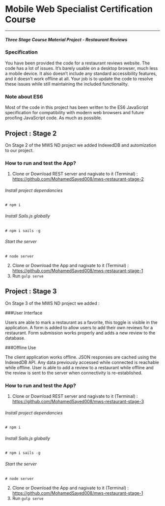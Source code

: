 # Mobile Web Specialist Certification Course
---
#### _Three Stage Course Material Project - Restaurant Reviews_

### Specification

You have been provided the code for a restaurant reviews website. The code has a lot of issues. It’s barely usable on a desktop browser, much less a mobile device. It also doesn’t include any standard accessibility features, and it doesn’t work offline at all. Your job is to update the code to resolve these issues while still maintaining the included functionality. 

### Note about ES6

Most of the code in this project has been written to the ES6 JavaScript specification for compatibility with modern web browsers and future proofing JavaScript code. As much as possible.

## Project : Stage 2

On Stage 2 of the MWS ND project we added IndexedDB and automization to our project.

### How to run and test the App?

1. Clone or Download REST server and nagivate to it (Terminal) : https://github.com/MohamedSayed008/mws-restaurant-stage-2
###### Install project dependancies
```Install project dependancies
# npm i
```
###### Install Sails.js globally
```Install sails global
# npm i sails -g
```
###### Start the server
```Start server
# node server
```
2. Clone or Download the App and nagivate to it (Terminal) : https://github.com/MohamedSayed008/mws-restaurant-stage-1
3. Run `gulp serve`

## Project : Stage 3

On Stage 3 of the MWS ND project we added :

###User Interface
	
Users are able to mark a restaurant as a favorite, this toggle is visible in the application. A form is added to allow users to add their own reviews for a restaurant. Form submission works properly and adds a new review to the database.

###Offline Use
	
The client application works offline. JSON responses are cached using the IndexedDB API. Any data previously accessed while connected is reachable while offline. User is able to add a review to a restaurant while offline and the review is sent to the server when connectivity is re-established.

### How to run and test the App?

1. Clone or Download REST server and nagivate to it (Terminal) : https://github.com/MohamedSayed008/mws-restaurant-stage-3
###### Install project dependancies
```Install project dependancies
# npm i
```
###### Install Sails.js globally
```Install sails global
# npm i sails -g
```
###### Start the server
```Start server
# node server
```
2. Clone or Download the App and nagivate to it (Terminal) : https://github.com/MohamedSayed008/mws-restaurant-stage-1
3. Run `gulp serve`